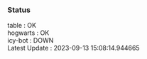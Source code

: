 ### Status


table : OK  
hogwarts : OK  
icy-bot : DOWN  
Latest Update : 2023-09-13 15:08:14.944665
